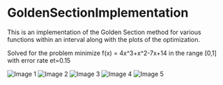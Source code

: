 # GoldenSectionImplementation
This is an implementation of the Golden Section method for various functions within an interval along with the plots of the optimization.

Solved for the problem minimize f(x) = 4x^3+x^2-7x+14 in the range [0,1] with error rate et=0.15

![Image 1]('./Images/image1.png')
![Image 2]('./Images/image2.png')
![Image 3]('./Images/image3.png')
![Image 4]('./Images/image4.png')
![Image 5]('./Images/image5.png')